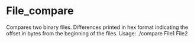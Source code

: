 # File_compare
Compares two binary files. 
Differences printed in hex format indicating the offset in bytes from the beginning of the files.
Usage: ./compare File1 File2
